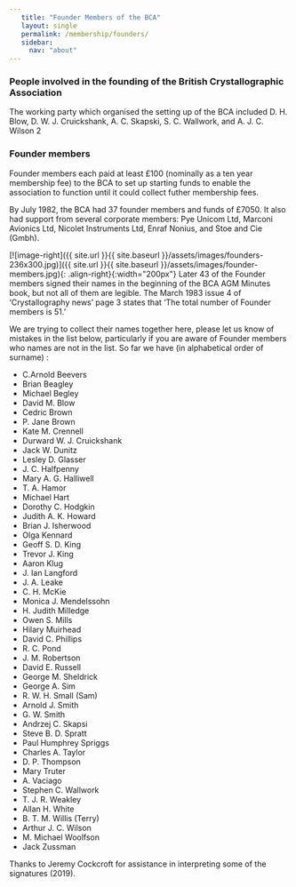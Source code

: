 ```yaml
---
   title: "Founder Members of the BCA"
   layout: single
   permalink: /membership/founders/
   sidebar:
     nav: "about"
---
```


### People involved in the founding of the British Crystallographic Association

The working party which organised the setting up of the BCA included D. H. Blow, D. W. J. Cruickshank, A. C. Skapski, S. C. Wallwork, and A. J. C. Wilson
2
### Founder members

Founder members each paid at least £100 (nominally as a ten year membership fee) to the BCA to set up starting funds to enable the association to function until it could collect futher membership fees.

By July 1982, the BCA had 37 founder members and funds of £7050. It also had support from several corporate members: Pye Unicom Ltd, Marconi Avionics Ltd, Nicolet Instruments Ltd, Enraf Nonius, and Stoe and Cie (Gmbh).

[![image-right]({{ site.url }}{{ site.baseurl }}/assets/images/founders-236x300.jpg)]({{ site.url }}{{ site.baseurl }}/assets/images/founder-members.jpg){: .align-right}{:width="200px"}
Later 43 of the Founder members signed their names in the beginning of the BCA AGM Minutes book, but not all of them are legible. The March 1983 issue 4 of ‘Crystallography news’ page 3 states that ‘The total number of Founder members is 51.’

We are trying to collect their names together here, please let us know of mistakes in the list below, particularly if you are aware of Founder members who names are not in the list. So far we have (in alphabetical order of surname) :

-    C.Arnold Beevers
-    Brian Beagley
-    Michael Begley
-    David M. Blow
-    Cedric Brown
-    P. Jane Brown
-    Kate M. Crennell
-    Durward W. J. Cruickshank
-    Jack W. Dunitz
-    Lesley D. Glasser
-    J. C. Halfpenny
-    Mary A. G. Halliwell
-    T. A. Hamor
-    Michael Hart
-    Dorothy C. Hodgkin
-    Judith A. K. Howard
-    Brian J. Isherwood
-    Olga Kennard
-    Geoff S. D. King
-    Trevor J. King
-    Aaron Klug
-    J. Ian Langford
-    J. A. Leake
-    C. H. McKie
-    Monica J. Mendelssohn
-    H. Judith Milledge
-    Owen S. Mills
-    Hilary Muirhead
-    David C. Phillips
-    R. C. Pond
-    J. M. Robertson
-    David E. Russell
-    George M. Sheldrick
-    George A. Sim
-    R. W. H. Small (Sam)
-    Arnold J. Smith
-    G. W. Smith
-    Andrzej C. Skapsi
-    Steve B. D. Spratt
-    Paul Humphrey Spriggs
-    Charles A. Taylor
-    D. P. Thompson
-    Mary Truter
-    A. Vaciago
-    Stephen C. Wallwork
-    T. J. R. Weakley
-    Allan H. White
-    B. T. M. Willis (Terry)
-    Arthur J. C. Wilson
-    M. Michael Woolfson
-    Jack Zussman

Thanks to Jeremy Cockcroft for assistance in interpreting some of the signatures (2019).
